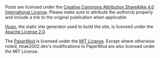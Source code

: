 Posts are licensed under the [Creative Commons Attribution ShareAlike 4.0 International License](https://creativecommons.org/licenses/by-sa/4.0/). Please make sure to attribute the author(s) properly and include a link to the original publication when applicable.

[Hugo](https://gohugo.io/), the static site generator used to build the site, is licensed under the [Apache License 2.0](https://github.com/gohugoio/hugo/blob/master/LICENSE).

The [PaperMod](https://github.com/adityatelange/hugo-PaperMod) is licensed under the [MIT License](https://github.com/adityatelange/hugo-PaperMod/blob/master/LICENSE). Except where otherwise noted, tmak2002.dev's modifications to PaperMod are also licensed under the MIT License.
